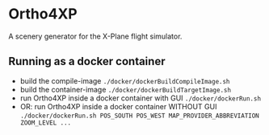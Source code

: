 # Ortho4XP
A scenery generator for the X-Plane flight simulator.

## Running as a docker container
- build the compile-image `./docker/dockerBuildCompileImage.sh`
- build the container-image `./docker/dockerBuildTargetImage.sh`
- run Ortho4XP inside a docker container with GUI `./docker/dockerRun.sh`
- OR: run Ortho4XP inside a docker container WITHOUT GUI `./docker/dockerRun.sh POS_SOUTH POS_WEST MAP_PROVIDER_ABBREVIATION ZOOM_LEVEL ...`
